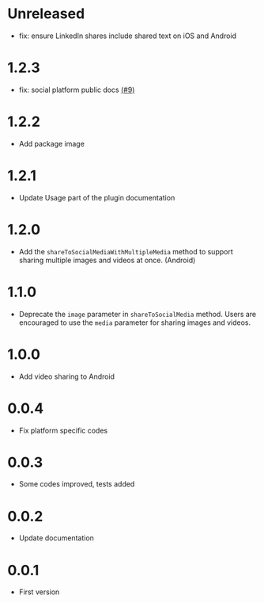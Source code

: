 # Unreleased

- fix: ensure LinkedIn shares include shared text on iOS and Android

# 1.2.3

- fix: social platform public docs [(#9)](https://github.com/bedirhanssaglam/social_sharing_plus/pull/9)

# 1.2.2

- Add package image

# 1.2.1

- Update Usage part of the plugin documentation

# 1.2.0

- Add the `shareToSocialMediaWithMultipleMedia` method to support sharing multiple images and videos at once. (Android)

# 1.1.0

- Deprecate the `image` parameter in `shareToSocialMedia` method. Users are encouraged to use the `media` parameter for sharing images and videos.

# 1.0.0

- Add video sharing to Android

# 0.0.4

- Fix platform specific codes

# 0.0.3

- Some codes improved, tests added

# 0.0.2

- Update documentation

# 0.0.1

- First version

